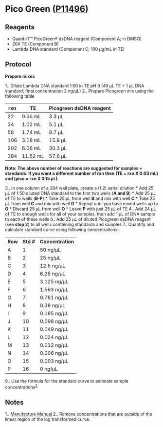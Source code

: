 # Pico Green ([P11496](https://www.thermofisher.com/order/catalog/product/P11496))

## Reagents

* Quant-iT™ PicoGreen® dsDNA reagent (Component A; in DMSO)
* 20X TE (Component B)
* Lambda DNA standard (Component C; 100 µg/mL in TE)

## Protocol

**Prepare mixes**

1.. Dilute Lambda DNA standard 1:50 in TE pH 8 (49 µL TE + 1 µL DNA standard; final concentration 2 ng/µL)
2.. Prepare Picogreen mix using the following table


| rxn | TE       | Picogreen dsDNA reagent |
|-----|----------|-------------------------|
|  22 |  0.66 mL |  3.3 µL                 |
|  34 |  1.02 mL |  5.1 µL                 |
|  58 |  1.74 mL |  8.7 µL                 |
| 106 |  3.18 mL | 15.9 µL                 |
| 202 |  6.06 mL | 30.3 µL                 |
| 384 | 11.52 mL | 57.6 µL                 |


**Note: The above number of reactions are suggested for samples + standards. If
you want a different number of rxn then (TE = rxn X 0.03 mL) and (pico = rxn X
0.15 µL).**

3.. In one column of a 384 well plate, create a (1:2) serial dilution
    * Add 25 µL of 1:50 diluted DNA standard to the first two wells (**A and B**)
    * Add 25 µL of TE to wells (**B-P**)
    * Take 25 µL from well **B** and mix with well **C**
    * Take 25 µL from well **C** and mix with well **D**
    * Repeat until you have mixed wells up to **O**
    * Discard 25 µL from well **O**
    * Leave **P** with just 25 µL of TE
4.. Add 24 µL of TE to enough wells for all of your samples, then add 1 µL of DNA sample to each of these wells
6.. Add 25 µL of diluted Picogreen dsDNA reagent (see **step 2**) to all wells containing standards and samples
7.. Quantify and calculate standard curve using following concentrations:


| Row   | Std #   | Concentration    |
| ----- | ------- | ---------------  |
| A     | 1       | 50 ng/µL         |
| B     | 2       | 25 ng/µL         |
| C     | 3       | 12.5 ng/µL       |
| D     | 4       | 6.25 ng/µL       |
| E     | 5       | 3.125 ng/µL      |
| F     | 6       | 1.563 ng/µL      |
| G     | 7       | 0.781 ng/µL      |
| H     | 8       | 0.39 ng/µL       |
| I     | 9       | 0.195 ng/µL      |
| J     | 10      | 0.098 ng/µL      |
| K     | 11      | 0.049 ng/µL      |
| L     | 12      | 0.024 ng/µL      |
| M     | 13      | 0.012 ng/µL      |
| N     | 14      | 0.006 ng/µL      |
| O     | 15      | 0.003 ng/µL      |
| P     | 16      | 0 ng/µL          |


9.. Use the formula for the standard curve to estimate sample concentrations<sup>[2](#conc)</sup>

## Notes
1.. [Manufacture Manual](https://tools.thermofisher.com/content/sfs/manuals/mp07581.pdf)
2.. <a name="conc"></a>Remove concentrations that are outside of the linear region of the log transformed curve.
